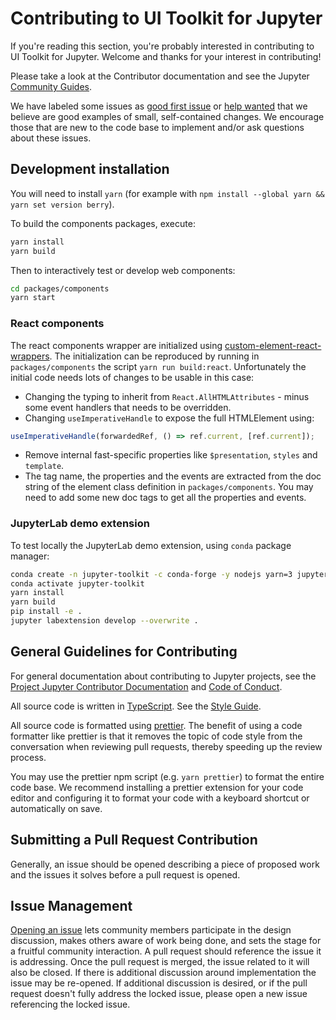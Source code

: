 # Contributing to UI Toolkit for Jupyter

If you're reading this section, you're probably interested in
contributing to UI Toolkit for Jupyter. Welcome and thanks for your interest in
contributing!

Please take a look at the Contributor documentation and see the Jupyter [Community Guides](https://jupyter.readthedocs.io/en/latest/community/content-community.html).

We have labeled some issues as [good first issue](https://github.com/jupyterlab-contrib/jupyter-ui-toolkit/issues?q=is%3Aopen+is%3Aissue+label%3A%22good+first+issue%22)
or [help wanted](https://github.com/jupyterlab/jupyterlab/issues?q=is%3Aissue+is%3Aopen+label%3A%22help+wanted%22)
that we believe are good examples of small, self-contained changes. We
encourage those that are new to the code base to implement and/or ask
questions about these issues.

## Development installation

You will need to install `yarn` (for example with `npm install --global yarn && yarn set version berry`).

To build the components packages, execute:

```sh
yarn install
yarn build
```

Then to interactively test or develop web components:

```sh
cd packages/components
yarn start
```

### React components

The react components wrapper are initialized using [custom-element-react-wrappers](https://github.com/break-stuff/cem-tools/tree/main/packages/react-wrappers).
The initialization can be reproduced by running in `packages/components` the script `yarn run build:react`.
Unfortunately the initial code needs lots of changes to be usable in this case:

- Changing the typing to inherit from `React.AllHTMLAttributes` - minus some event handlers that needs to be overridden.
- Changing `useImperativeHandle` to expose the full HTMLElement using:

```js
useImperativeHandle(forwardedRef, () => ref.current, [ref.current]);
```

- Remove internal fast-specific properties like `$presentation`, `styles` and `template`.
- The tag name, the properties and the events are extracted from the doc string of
  the element class definition in `packages/components`. You may need to add some
  new doc tags to get all the properties and events.

### JupyterLab demo extension

To test locally the JupyterLab demo extension, using `conda` package manager:

```sh
conda create -n jupyter-toolkit -c conda-forge -y nodejs yarn=3 jupyterlab=4
conda activate jupyter-toolkit
yarn install
yarn build
pip install -e .
jupyter labextension develop --overwrite .
```

## General Guidelines for Contributing

For general documentation about contributing to Jupyter projects, see
the [Project Jupyter Contributor Documentation](https://jupyter.readthedocs.io/en/latest/contributing/content-contributor.html)
and [Code of Conduct](https://github.com/jupyter/governance/blob/master/conduct/code_of_conduct.md).

All source code is written in
[TypeScript](https://www.typescriptlang.org/Handbook). See the [Style Guide](https://github.com/jupyterlab/jupyterlab/wiki/TypeScript-Style-Guide).

All source code is formatted using [prettier](https://prettier.io).
The benefit of using a code formatter like prettier is that it removes the topic of
code style from the conversation when reviewing pull requests, thereby
speeding up the review process.

You may use the prettier npm script (e.g.
`yarn prettier`) to format the entire code base.
We recommend installing a prettier extension for your code editor and
configuring it to format your code with a keyboard shortcut or
automatically on save.

## Submitting a Pull Request Contribution

Generally, an issue should be opened describing a piece of proposed work
and the issues it solves before a pull request is opened.

## Issue Management

[Opening an issue](https://github.com/jupyterlab-contrib/jupyter-ui-toolkit/issues/new/choose) lets community members participate in the design
discussion, makes others aware of work being done, and sets the stage
for a fruitful community interaction. A pull request should reference
the issue it is addressing. Once the pull request is merged, the issue
related to it will also be closed. If there is additional discussion
around implementation the issue may be re-opened. If additional
discussion is desired, or if the pull request doesn't fully address the
locked issue, please open a new issue referencing the locked issue.
